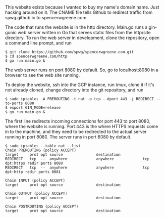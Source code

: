 This website exists because I wanted to buy my name's domain name. Just hacking around on it.
The CNAME file tells Github to redirect traffic from spwg.github.io to spencerwgreene.com.

The code that runs the website is in the http directory. Main.go runs a gin-gonic web server
written in Go that serves static files from the http/site directory. To run the web server
in development, clone the repository, open a command line prompt, and run
```console
$ git clone https://github.com/spwg/spencerwgreene.com.git
$ cd spencerwgreene.com/http
$ go run main.go &
```
The web server runs on port 8080 by default. So, go to localhost:8080 in a browser to see
the web site running.

To deploy the website, ssh into the GCP instance, run tmux, clone it if it's not already cloned, 
change directory into the git repository, and run
```console
$ sudo iptables -A PREROUTING -t nat -p tcp --dport 443 -j REDIRECT --to-ports 8080
$ export GIN_MODE=release
$ go run main.go &
```
The first line redirects incoming connections for port 443 to port 8080, where the website
is running. Port 443 is the where HTTPS requests come in to the machine, and they need
to be redirected to the actual server running in port 8080. The server runs in port 8080
by default.
```console
$ sudo iptables --table nat --list
Chain PREROUTING (policy ACCEPT)
target     prot opt source               destination
REDIRECT   tcp  --  anywhere             anywhere             tcp dpt:https redir ports 8080
REDIRECT   tcp  --  anywhere             anywhere             tcp dpt:http redir ports 8081

Chain INPUT (policy ACCEPT)
target     prot opt source               destination

Chain OUTPUT (policy ACCEPT)
target     prot opt source               destination

Chain POSTROUTING (policy ACCEPT)
target     prot opt source               destination
```
